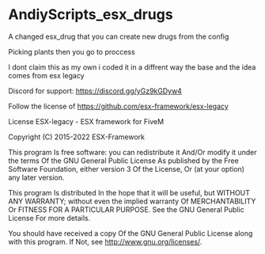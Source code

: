 # AndiyScripts_esx_drugs
A changed esx_drug that you can create new drugs from the config

Picking plants then you go to proccess

I dont claim this as my own i coded it in a diffrent way the base and the idea comes from esx legacy 

Discord for support: https://discord.gg/yGz9kGDyw4

Follow the license of https://github.com/esx-framework/esx-legacy

License
ESX-legacy - ESX framework for FiveM

Copyright (C) 2015-2022 ESX-Framework

This program Is free software: you can redistribute it And/Or modify it under the terms Of the GNU General Public License As published by the Free Software Foundation, either version 3 Of the License, Or (at your option) any later version.

This program Is distributed In the hope that it will be useful, but WITHOUT ANY WARRANTY; without even the implied warranty Of MERCHANTABILITY Or FITNESS FOR A PARTICULAR PURPOSE. See the GNU General Public License For more details.

You should have received a copy Of the GNU General Public License along with this program. If Not, see http://www.gnu.org/licenses/.
